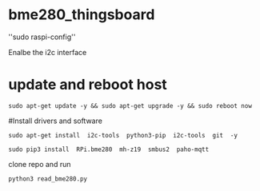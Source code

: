# bme280_thingsboard

''sudo raspi-config''

Enalbe the i2c interface

# update and reboot host
``sudo apt-get update -y && sudo apt-get upgrade -y && sudo reboot now``

#Install drivers and software 

``sudo apt-get install  i2c-tools  python3-pip  i2c-tools  git  -y``

``sudo pip3 install  RPi.bme280  mh-z19  smbus2  paho-mqtt``

clone repo and run 

``python3 read_bme280.py``
